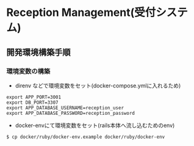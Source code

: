# Reception Management(受付システム)

## 開発環境構築手順

### 環境変数の構築

- direnv などで環境変数をセット(docker-compose.ymlに入れるため)

```
export APP_PORT=3001
export DB_PORT=3307
export APP_DATABASE_USERNAME=reception_user
export APP_DATABASE_PASSWORD=reception_password
```

- docker-envにて環境変数をセット(rails本体へ流し込むためのenv)

```
$ cp docker/ruby/docker-env.example docker/ruby/docker-env
```
